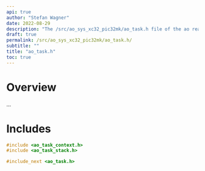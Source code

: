 ```yaml
---
api: true
author: "Stefan Wagner"
date: 2022-08-29
description: "The /src/ao_sys_xc32_pic32mk/ao_task.h file of the ao real-time operating system."
draft: true
permalink: /src/ao_sys_xc32_pic32mk/ao_task.h/ 
subtitle: ""
title: "ao_task.h"
toc: true
---
```


# Overview

...

# Includes

```c
#include <ao_task_context.h>
#include <ao_task_stack.h>

#include_next <ao_task.h>

```
